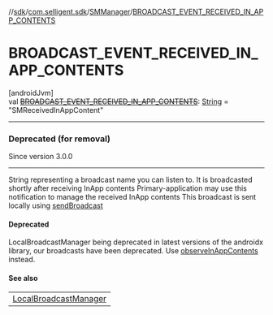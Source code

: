 //[sdk](../../../index.md)/[com.selligent.sdk](../index.md)/[SMManager](index.md)/[BROADCAST_EVENT_RECEIVED_IN_APP_CONTENTS](-b-r-o-a-d-c-a-s-t_-e-v-e-n-t_-r-e-c-e-i-v-e-d_-i-n_-a-p-p_-c-o-n-t-e-n-t-s.md)

# BROADCAST_EVENT_RECEIVED_IN_APP_CONTENTS

[androidJvm]\
val [~~BROADCAST_EVENT_RECEIVED_IN_APP_CONTENTS~~](-b-r-o-a-d-c-a-s-t_-e-v-e-n-t_-r-e-c-e-i-v-e-d_-i-n_-a-p-p_-c-o-n-t-e-n-t-s.md): [String](https://developer.android.com/reference/kotlin/java/lang/String.html) = &quot;SMReceivedInAppContent&quot;

---

### Deprecated (for removal)

Since version 3.0.0

---

String representing a broadcast name you can listen to. It is broadcasted shortly after receiving InApp contents Primary-application may use this notification to manage the received InApp contents This broadcast is sent locally using [sendBroadcast](https://developer.android.com/reference/kotlin/androidx/localbroadcastmanager/content/LocalBroadcastManager.html#sendbroadcast)

#### Deprecated

LocalBroadcastManager being deprecated in latest versions of the androidx library, our broadcasts have been deprecated. Use [observeInAppContents](../-s-m-observer-manager/observe-in-app-contents.md) instead.

#### See also

| |
|---|
| [LocalBroadcastManager](https://developer.android.com/reference/kotlin/androidx/localbroadcastmanager/content/LocalBroadcastManager.html#sendbroadcast) |
